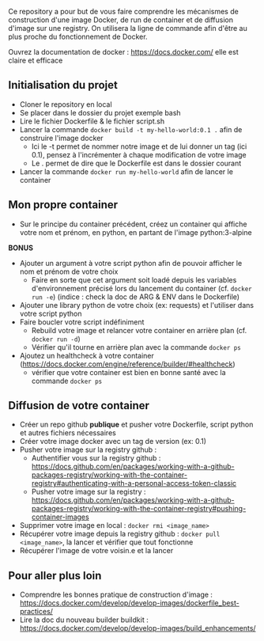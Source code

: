 Ce repository a pour but de vous faire comprendre les mécanismes de construction d'une image Docker, de run de container et de diffusion d'image sur une registry.
On utilisera la ligne de commande afin d'être au plus proche du fonctionnement de Docker.

Ouvrez la documentation de docker : https://docs.docker.com/ elle est claire et efficace

## Initialisation du projet

- Cloner le repository en local
- Se placer dans le dossier du projet exemple bash
- Lire le fichier Dockerfile & le fichier script.sh
- Lancer la commande `docker build -t my-hello-world:0.1 .` afin de construire l'image docker
  - Ici le -t permet de nommer notre image et de lui donner un tag (ici 0.1), pensez à l'incrémenter à chaque modification de votre image
  - Le . permet de dire que le Dockerfile est dans le dossier courant
- Lancer la commande `docker run my-hello-world` afin de lancer le container


## Mon propre container

- Sur le principe du container précédent, créez un container qui affiche votre nom et prénom, en python, en partant de l'image python:3-alpine

**BONUS**
- Ajouter un argument à votre script python afin de pouvoir afficher le nom et prénom de votre choix
  - Faire en sorte que cet argument soit loadé depuis les variables d'environnement précisé lors du lancement du container (cf. `docker run -e`) (indice : check la doc de ARG & ENV dans le Dockerfile)
- Ajouter une library python de votre choix (ex: requests) et l'utiliser dans votre script python
- Faire boucler votre script indéfiniment
  - Rebuild votre image et relancer votre container en arrière plan (cf. `docker run -d`)
  - Vérifier qu'il tourne en arrière plan avec la commande `docker ps`
- Ajoutez un healthcheck à votre container (https://docs.docker.com/engine/reference/builder/#healthcheck)
  - vérifier que votre container est bien en bonne santé avec la commande `docker ps`


## Diffusion de votre container
- Créer un repo github **publique** et pusher votre Dockerfile, script python et autres fichiers nécessaires
- Créer votre image docker avec un tag de version (ex: 0.1)
- Pusher votre image sur la registry github :
  - Authentifier vous sur la registry github : https://docs.github.com/en/packages/working-with-a-github-packages-registry/working-with-the-container-registry#authenticating-with-a-personal-access-token-classic
  - Pusher votre image sur la registry : https://docs.github.com/en/packages/working-with-a-github-packages-registry/working-with-the-container-registry#pushing-container-images
- Supprimer votre image en local : `docker rmi <image_name>`
- Récupérer votre image depuis la registry github : `docker pull <image_name>`, la lancer et vérifier que tout fonctionne
- Récupérer l'image de votre voisin.e et la lancer


## Pour aller plus loin
- Comprendre les bonnes pratique de construction d'image : https://docs.docker.com/develop/develop-images/dockerfile_best-practices/
- Lire la doc du nouveau builder buildkit : https://docs.docker.com/develop/develop-images/build_enhancements/